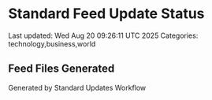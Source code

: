 # Standard Feed Update Status
Last updated: Wed Aug 20 09:26:11 UTC 2025
Categories: technology,business,world

## Feed Files Generated

Generated by Standard Updates Workflow
